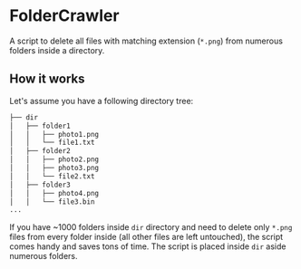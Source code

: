 # FolderCrawler
A script to delete all files with matching extension (`*.png`) from numerous folders inside a directory.
## How it works
Let's assume you have a following directory tree:
```bash
├── dir
│   ├── folder1
│   │   ├── photo1.png
│   │   └── file1.txt
│   ├── folder2
│   │   ├── photo2.png
│   │   ├── photo3.png
│   │   └── file2.txt
│   ├── folder3
│   │   ├── photo4.png
│   │   └── file3.bin
...
```
If you have ~1000 folders inside `dir` directory and need to delete only `*.png` files from every folder inside (all other files are left untouched), the script comes handy and saves tons of time. The script is placed inside `dir` aside numerous folders.
